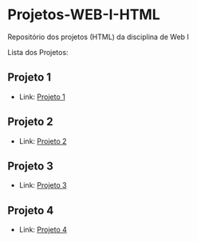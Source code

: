 # Projetos-WEB-I-HTML
Repositório dos projetos (HTML) da disciplina de Web I


Lista dos Projetos:

## Projeto 1
  
- Link: [Projeto 1](https://github.com/gabrielviniciussc/Projetos-WEB-I-HTML/tree/main/Projeto%201)
##

## Projeto 2

- Link: [Projeto 2](https://github.com/gabrielviniciussc/Projetos-WEB-I-HTML/tree/main/Projeto%202)
##

## Projeto 3

- Link: [Projeto 3](https://github.com/gabrielviniciussc/Projetos-WEB-I-HTML/tree/main/Projeto%203)
##

## Projeto 4

- Link: [Projeto 4](https://github.com/gabrielviniciussc/Projetos-WEB-I-HTML/tree/main/Projeto%204)
##

